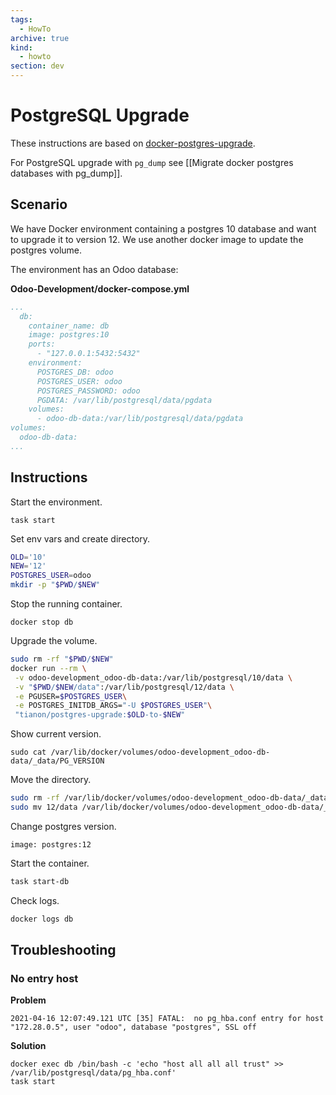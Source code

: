 ```yaml
---
tags:
  - HowTo
archive: true
kind:
  - howto
section: dev
---
```

# PostgreSQL Upgrade

These instructions are based on [docker-postgres-upgrade](https://github.com/tianon/docker-postgres-upgrade).

For PostgreSQL upgrade with `pg_dump` see [[Migrate docker postgres databases with pg_dump]].

## Scenario

We have Docker environment containing a postgres 10 database and want to upgrade it to version 12. We use another docker image to update the postgres volume.

The environment has an Odoo database:

**Odoo-Development/docker-compose.yml**

```yml
...
  db:
    container_name: db
    image: postgres:10
    ports:
      - "127.0.0.1:5432:5432"
    environment:
      POSTGRES_DB: odoo
      POSTGRES_USER: odoo
      POSTGRES_PASSWORD: odoo
      PGDATA: /var/lib/postgresql/data/pgdata
    volumes:
      - odoo-db-data:/var/lib/postgresql/data/pgdata
volumes:
  odoo-db-data:
...
```

## Instructions

Start the environment.

`task start`

Set env vars and create directory.

```bash
OLD='10'
NEW='12'
POSTGRES_USER=odoo
mkdir -p "$PWD/$NEW"
```

Stop the running container.

`docker stop db`

Upgrade the volume.

```bash
sudo rm -rf "$PWD/$NEW"
docker run --rm \
 -v odoo-development_odoo-db-data:/var/lib/postgresql/10/data \
 -v "$PWD/$NEW/data":/var/lib/postgresql/12/data \
 -e PGUSER=$POSTGRES_USER\
 -e POSTGRES_INITDB_ARGS="-U $POSTGRES_USER"\
 "tianon/postgres-upgrade:$OLD-to-$NEW"
```

Show current version.

`sudo cat /var/lib/docker/volumes/odoo-development_odoo-db-data/_data/PG_VERSION`

Move the directory.

```bash
sudo rm -rf /var/lib/docker/volumes/odoo-development_odoo-db-data/_data
sudo mv 12/data /var/lib/docker/volumes/odoo-development_odoo-db-data/_data
```

Change postgres version.

`image: postgres:12`

Start the container.

```bash
task start-db
```

Check logs.

```bash
docker logs db
```

## Troubleshooting

### No entry host

**Problem**

```
2021-04-16 12:07:49.121 UTC [35] FATAL:  no pg_hba.conf entry for host "172.28.0.5", user "odoo", database "postgres", SSL off
```

**Solution**

```
docker exec db /bin/bash -c 'echo "host all all all trust" >> /var/lib/postgresql/data/pg_hba.conf'
task start
```